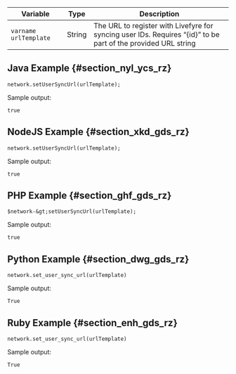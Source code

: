 ---
---

|  Variable  | Type  | Description  |
|---|---|---|
|  `varname  urlTemplate`  | String  | The URL to register with Livefyre for syncing user IDs. Requires “{id}” to be part of the provided URL string  |
## Java Example {#section_nyl_ycs_rz}

```
network.setUserSyncUrl(urlTemplate); 

```
Sample output:

```
true
```
## NodeJS Example {#section_xkd_gds_rz}

```
network.setUserSyncUrl(urlTemplate); 

```
Sample output:

```
true
```
## PHP Example {#section_ghf_gds_rz}

```
$network-&gt;setUserSyncUrl(urlTemplate); 

```
Sample output:

```
true
```
## Python Example {#section_dwg_gds_rz}

```
network.set_user_sync_url(urlTemplate) 

```
Sample output:

```
True
```
## Ruby Example {#section_enh_gds_rz}

```
network.set_user_sync_url(urlTemplate) 

```
Sample output:

```
True
```
